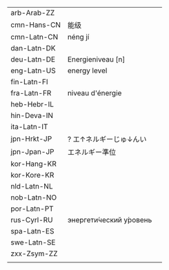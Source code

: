 | | | |
|-|-|-|
| arb-Arab-ZZ |  |  |
| cmn-Hans-CN | 能级 |  |
| cmn-Latn-CN | néng jí |  |
| dan-Latn-DK |  |  |
| deu-Latn-DE | Energieniveau [n] |  |
| eng-Latn-US | energy level |  |
| fin-Latn-FI |  |  |
| fra-Latn-FR | niveau d'énergie |  |
| heb-Hebr-IL |  |  |
| hin-Deva-IN |  |  |
| ita-Latn-IT |  |  |
| jpn-Hrkt-JP | ? エ↑ネルギーじゅ↓んい |  |
| jpn-Jpan-JP | エネルギー準位 |  |
| kor-Hang-KR |  |  |
| kor-Kore-KR |  |  |
| nld-Latn-NL |  |  |
| nob-Latn-NO |  |  |
| por-Latn-PT |  |  |
| rus-Cyrl-RU | энергети́ческий у́ровень |  |
| spa-Latn-ES |  |  |
| swe-Latn-SE |  |  |
| zxx-Zsym-ZZ |  |  |
|  |  |  |
